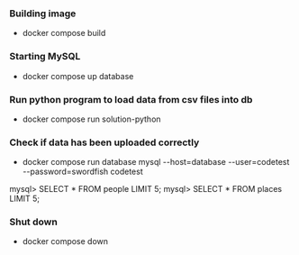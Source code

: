 ### Building image

- docker compose build

### Starting MySQL

- docker compose up database

### Run python program to load data from csv files into db

- docker compose run solution-python

### Check if data has been uploaded correctly

- docker compose run database mysql --host=database --user=codetest --password=swordfish codetest

mysql> SELECT * FROM people LIMIT 5;
mysql> SELECT * FROM places LIMIT 5;

### Shut down

- docker compose down





